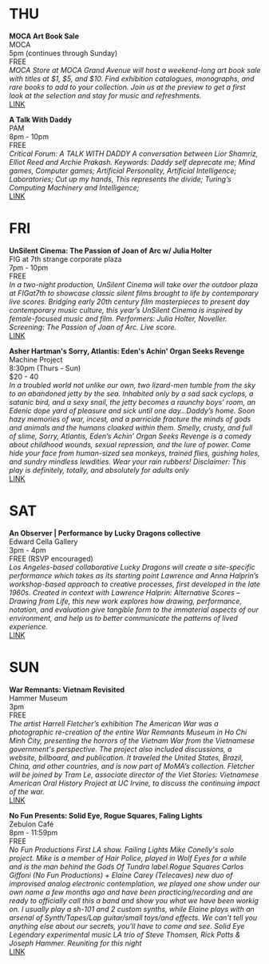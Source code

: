 # THU
**MOCA Art Book Sale**  
MOCA  
5pm (continues through Sunday)  
FREE  
*MOCA Store at MOCA Grand Avenue will host a weekend-long art book sale with titles at $1, $5, and $10. Find exhibition catalogues, monographs, and rare books to add to your collection. Join us at the preview to get a first look at the selection and stay for music and refreshments.*  
[LINK](https://www.facebook.com/events/123674171625275/)  

**A Talk With Daddy**  
PAM  
8pm - 10pm  
FREE  
*Critical Forum: A TALK WITH DADDY A conversation between Lior Shamriz, Elliot Reed and Archie Prakash. Keywords: Daddy self deprecate me; Mind games, Computer games; Artificial Personality, Artificial Intelligence; Laboratories; Cut up my hands, This represents the divide; Turing’s Computing Machinery and Intelligence;*  
[LINK](https://www.facebook.com/events/707075079491641/)  

# FRI
**UnSilent Cinema: The Passion of Joan of Arc w/ Julia Holter**  
FIG at 7th strange corporate plaza  
7pm - 10pm  
FREE  
*In a two-night production, UnSilent Cinema will take over the outdoor plaza at FIGat7th to showcase classic silent films brought to life by contemporary live scores. Bridging early 20th century film masterpieces to present day contemporary music culture, this year’s UnSilent Cinema is inspired by female-focused music and film. Performers: Julia Holter, Noveller. Screening: The Passion of Joan of Arc. Live score.*  
[LINK](http://www.artsbrookfield.com/event/unsilent-cinema-2017/)  


**Asher Hartman's Sorry, Atlantis: Eden's Achin' Organ Seeks Revenge**  
Machine Project  
8:30pm  (Thurs - Sun)  
$20 - 40  
*In a troubled world not unlike our own, two lizard-men tumble from the sky to an abandoned jetty by the sea. Inhabited only by a sad sack cyclops, a satanic bird, and a sexy snail, the jetty becomes a raunchy boys’ room, an Edenic dope yard of pleasure and sick until one day…Daddy’s home. Soon hazy memories of war, incest, and a parricide fracture the minds of gods and animals and the humans cloaked within them. Smelly, crusty, and full of slime, Sorry, Atlantis, Eden’s Achin’ Organ Seeks Revenge is a comedy about childhood wounds, sexual repression, and the lure of power.  Come hide your face from human-sized sea monkeys, trained flies, gushing holes, and sundry mindless lewdities. Wear your rain rubbers!  Disclaimer: This play is definitely, totally, and absolutely for adults only*  
[LINK](http://machineproject.com/2017/events/sorry-atlantis/)

# SAT
**An Observer | Performance by Lucky Dragons collective**  
Edward Cella Gallery  
3pm - 4pm  
FREE (RSVP encouraged)  
*Los Angeles-based collaborative Lucky Dragons will create a site-specific performance which takes as its starting point Lawrence and Anna Halprin’s workshop-based approach to creative processes, first developed in the late 1960s. Created in context with Lawrence Halprin: Alternative Scores – Drawing from Life, this new work explores how drawing, performance, notation, and evaluation give tangible form to the immaterial aspects of our environment, and help us to better communicate the patterns of lived experience.*  
[LINK](https://www.halprinla.com/#/lawrence-halprin-alternative-scores-drawing-from-life-at-edward-cella-art-architecture/)  

# SUN
**War Remnants: Vietnam Revisited**  
Hammer Museum  
3pm  
FREE  
*The artist Harrell Fletcher’s exhibition The American War was a photographic re-creation of the entire War Remnants Museum in Ho Chi Minh City, presenting the horrors of the Vietnam War from the Vietnamese government's perspective. The project also included discussions, a website, billboard, and publication. It traveled the United States, Brazil, China, and other countries, and is now part of MoMA’s collection. Fletcher will be joined by Tram Le, associate director of the Viet Stories: Vietnamese American Oral History Project at UC Irvine, to discuss the continuing impact of the war.*  
[LINK](https://hammer.ucla.edu/programs-events/2017/10/war-remnants-vietnam-revisited/)

**No Fun Presents: Solid Eye, Rogue Squares, Faling Lights**  
Zebulon Café  
8pm - 11:59pm  
FREE  
*No Fun Productions First LA show. Failing Lights
Mike Conelly's solo project. Mike is a member of Hair Police, played in Wolf Eyes for a while and is the man behind the Gods Of Tundra label.Rogue Squares Carlos Giffoni (No Fun Productions) + Elaine Carey (Telecaves) new duo of improvised analog electronic contemplation, we played one show under our own name a few months ago and have been practicing/recording and are ready to officially call this a band and show you what we have been workig on. I usually play a sh-101 and 2 custom synths, while Elaine plays with an arsenal of Synth/Tapes/Lap guitar/small toys/and effects. We can't tell you anything else about our secrets, you'll have to come and see. Solid Eye Legendary experimental music LA trio of Steve Thomsen, Rick Potts & Joseph Hammer. Reuniting for this night*  
[LINK](https://www.facebook.com/events/1780679758611874)  
